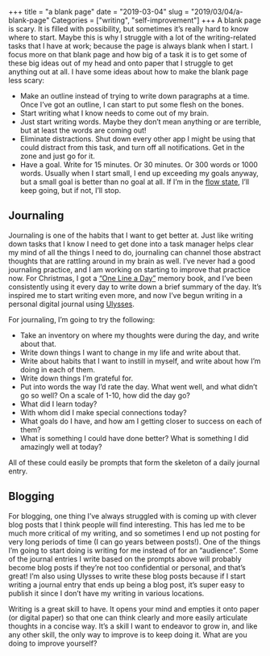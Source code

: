 +++
title = "a blank page"
date = "2019-03-04"
slug = "2019/03/04/a-blank-page"
Categories = ["writing", "self-improvement"]
+++
A blank page is scary. It is filled with possibility, but sometimes it’s really hard to know where to start. Maybe this is why I struggle with a lot of the writing-related tasks that I have at work; because the page is always blank when I start. I focus more on that blank page and how big of a task it is to get some of these big ideas out of my head and onto paper that I struggle to get anything out at all. I have some ideas about how to make the blank page less scary:

* Make an outline instead of trying to write down paragraphs at a time. Once I’ve got an outline, I can start to put some flesh on the bones.
* Start writing what I know needs to come out of my brain.
* Just start writing words. Maybe they don’t mean anything or are terrible, but at least the words are coming out!
* Eliminate distractions. Shut down every other app I might be using that could distract from this task, and turn off all notifications. Get in the zone and just go for it.
* Have a goal. Write for 15 minutes. Or 30 minutes. Or 300 words or 1000 words. Usually when I start small, I end up exceeding my goals anyway, but a small goal is better than no goal at all. If I’m in the [flow state](https://en.m.wikipedia.org/wiki/Flow_(psychology) "Flow state"), I’ll keep going, but if not, I’ll stop.

## Journaling

Journaling is one of the habits that I want to get better at. Just like writing down tasks that I know I need to get done into a task manager helps clear my mind of all the things I need to do, journaling can channel those abstract thoughts that are rattling around in my brain as well. I’ve never had a good journaling practice, and I am working on starting to improve that practice now. For Christmas, I got a [“One Line a Day”](https://www.amazon.co.uk/One-Line-Day-Five-Memory/dp/0811870197/ref=sr_1_1?ie=UTF8&qid=1551734809&sr=8-1&keywords=one+line+a+day+a+five-year+memory+book "One Line A Day") memory book, and I’ve been consistently using it every day to write down a brief summary of the day. It’s inspired me to start writing even more, and now I’ve begun writing in a personal digital journal using [Ulysses](https://ulysses.app "Ulysses"). 

For journaling, I’m going to try the following:

* Take an inventory on where my thoughts were during the day, and write about that.
* Write down things I want to change in my life and write about that.
* Write about habits that I want to instill in myself, and write about how I’m doing in each of them.
* Write down things I’m grateful for.
* Put into words the way I’d rate the day. What went well, and what didn’t go so well? On a scale of 1-10, how did the day go?
* What did I learn today?
* With whom did I make special connections today?
* What goals do I have, and how am I getting closer to success on each of them?
* What is something I could have done better? What is something I did amazingly well at today?

All of these could easily be prompts that form the skeleton of a daily journal entry.

## Blogging 

For blogging, one thing I’ve always struggled with is coming up with clever blog posts that I think people will find interesting. This has led me to be much more critical of my writing, and so sometimes I end up not posting for very long periods of time (I can go years between posts!). One of the things I’m going to start doing is writing for me instead of for an “audience”. Some of the journal entries I write based on the prompts above will probably become blog posts if they’re not too confidential or personal, and that’s great! I’m also using Ulysses to write these blog posts because if I start writing a journal entry that ends up being a blog post, it’s super easy to publish it since I don’t have my writing in various locations.

Writing is a great skill to have. It opens your mind and empties it onto paper (or digital paper) so that one can think clearly and more easily articulate thoughts in a concise way. It’s a skill I want to endeavor to grow in, and like any other skill, the only way to improve is to keep doing it. What are you doing to improve yourself?
